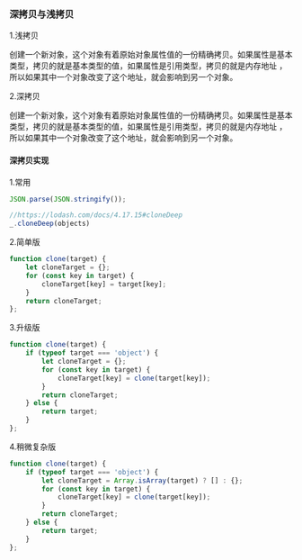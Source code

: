 ### 深拷贝与浅拷贝

1.浅拷贝

创建一个新对象，这个对象有着原始对象属性值的一份精确拷贝。如果属性是基本类型，拷贝的就是基本类型的值，如果属性是引用类型，拷贝的就是内存地址 ，所以如果其中一个对象改变了这个地址，就会影响到另一个对象。

2.深拷贝

创建一个新对象，这个对象有着原始对象属性值的一份精确拷贝。如果属性是基本类型，拷贝的就是基本类型的值，如果属性是引用类型，拷贝的就是内存地址 ，所以如果其中一个对象改变了这个地址，就会影响到另一个对象。


#### 深拷贝实现

1.常用

```javascript
JSON.parse(JSON.stringify());

//https://lodash.com/docs/4.17.15#cloneDeep
_.cloneDeep(objects)
```

2.简单版

```javascript
function clone(target) {
    let cloneTarget = {};
    for (const key in target) {
        cloneTarget[key] = target[key];
    }
    return cloneTarget;
};
```
3.升级版

```javascript
function clone(target) {
    if (typeof target === 'object') {
        let cloneTarget = {};
        for (const key in target) {
            cloneTarget[key] = clone(target[key]);
        }
        return cloneTarget;
    } else {
        return target;
    }
};
```

4.稍微复杂版

```javascript
function clone(target) {
    if (typeof target === 'object') {
        let cloneTarget = Array.isArray(target) ? [] : {};
        for (const key in target) {
            cloneTarget[key] = clone(target[key]);
        }
        return cloneTarget;
    } else {
        return target;
    }
};
```



